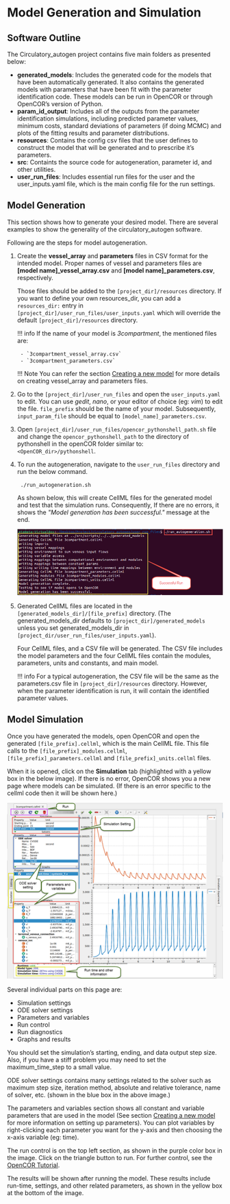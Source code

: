 # Model Generation and Simulation

## Software Outline

The Circulatory_autogen project contains five main folders as presented below:       

- **generated_models**: Includes the generated code for the models that have been automatically generated. It also contains the generated models with parameters that have been fit with the parameter identification code. These models can be run in OpenCOR or through OpenCOR’s version of Python.
- **param_id_output**: Includes all of the outputs from the parameter identification simulations, including predicted parameter values, minimum costs, standard deviations of parameters (if doing MCMC) and plots of the fitting results and parameter distributions.
- **resources**: Contains the config csv files that the user defines to construct the model that will be generated and to prescribe it’s parameters.
- **src**: Containts the source code for autogeneration, parameter id, and other utilities.
- **user_run_files**: Includes essential run files for the user and the user_inputs.yaml file, which is the main config file for the run settings.

## Model Generation

This section shows how to generate your desired model. There are several examples to show the generality of the circulatory_autogen software.

Following are the steps for model autogeneration.

1. Create the **vessel_array** and **parameters** files in CSV format for the intended model. Proper names of vessel and parameters files are **[model name]_vessel_array.csv** and **[model name]_parameters.csv**, respectively. 

    Those files should be added to the `[project_dir]/resources` directory. If you want to define your own resources_dir, you can add a `resources_dir:` entry in `[project_dir]/user_run_files/user_inputs.yaml` which will override the default `[project_dir]/resources` directory.

    !!! info
        If the name of your model is *3compartment*, the mentioned files are:

        - `3compartment_vessel_array.csv`
        - `3compartment_parameters.csv`

    !!! Note
        You can refer the section [Creating a new model](create-model.md) for more details on creating vessel_array and parameters files.

2. Go to the `[project_dir]/user_run_files` and open the `user_inputs.yaml` to edit. You can use *gedit*, *nano*, or your editor of choice (eg: *vim*) to edit the file. `file_prefix` should be the name of your model. Subsequently, `input_param_file` should be equal to `[model_name]_parameters.csv`.

3. Open `[project_dir]/user_run_files/opencor_pythonshell_path.sh` file and change the `opencor_pythonshell_path` to the directory of pythonshell in the openCOR folder similar to: `<OpenCOR_dir>/pythonshell`.

4. To run the autogeneration, navigate to the `user_run_files` directory and run the below command.
        
        ./run_autogeneration.sh
        
    As shown below, this will create CellML files for the generated model and test that the simulation runs. Consequently, If there are no errors, it shows the *"Model generation has been successful."* message at the end.

    ![Run autogeneration output](images/run-autogeneration.png)

5. Generated CellML files are located in the `[generated_models_dir]/[file_prefix]` directory. (The generated_models_dir defaults to `[project_dir]/generated_models` unless you set generated_models_dir in `[project_dir/user_run_files/user_inputs.yaml`). 

    Four CellML files, and a CSV file will be generated. The CSV file includes the model parameters and the four CellML files contain the modules, parameters, units and constants, and main model.

    !!! info
        For a typical autogeneration, the CSV file will be the same as the parameters.csv file in `[project_dir]/resources` directory. However, when the parameter identification is run, it will contain the identified parameter values.

## Model Simulation

Once you have generated the models, open OpenCOR and open the generated `[file_prefix].cellml`, which is the main CellML file. This file calls to the `[file_prefix]_modules.cellml`, `[file_prefix]_parameters.cellml` and `[file_prefix]_units.cellml` files.

When it is opened, click on the **Simulation** tab (highlighted with a yellow box in the below image). If there is no error, OpenCOR shows you a new page where models can be simulated. (If there is an error specific to the cellml code then it will be shown here.)

![Model Simulation](images/model-simulation.png)

Several individual parts on this page are:

- Simulation settings
- ODE solver settings
- Parameters and variables
- Run control
- Run diagnostics
- Graphs and results

You should set the simulation’s starting, ending, and data output step size. Also, if you have a stiff problem you may need to set the maximum_time_step to a small value.

ODE solver settings contains many settings related to the solver such as maximum step size, iteration method, absolute and relative tolerance, name of solver, etc. (shown in the blue box in the above image.)

The parameters and variables section shows all constant and variable parameters that are used in the model (See section [Creating a new model](create-model.md) for more information on setting up parameters). You can plot variables by right-clicking each parameter you want for the y-axis and then choosing the x-axis variable (eg: time). 

The run control is on the top left section, as shown in the purple color box in the image. Click on the triangle button to run. For further control, see the [OpenCOR Tutorial](https://tutorial-on-cellml-opencor-and-pmr.readthedocs.io/en/latest/_downloads/d271cfcef7e288704c61320e64d77e2d/OpenCOR-Tutorial-v17.pdf).

The results will be shown after running the model. These results include run-time, settings, and other related parameters, as shown in the yellow box at the bottom of the image.

